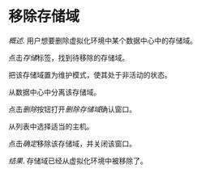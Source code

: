 # 移除存储域

*概述*.
用户想要删除虚拟化环境中某个数据中心中的存储域。

点击*存储*标签，找到待移除的存储域。

把该存储域置为维护模式，使其处于非活动的状态。

从数据中心中分离该存储域。

点击*删除*按钮打开*删除存储域*确认窗口。

从列表中选择适当的主机。

点击*确定*移除该存储域，并关闭该窗口。

*结果*.
存储域已经从虚拟化环境中被移除了。
